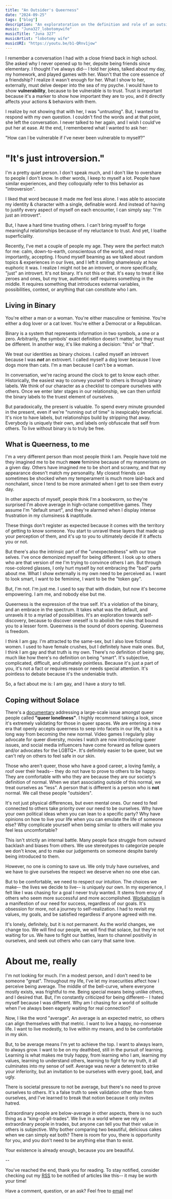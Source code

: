 ```yaml
---
title: "An Outsider's Queerness"
date: "2024-09-25"
tags: ["blog"]
description: "An exploratoration on the definition and role of an outsider, and how that emerges as pseudo-queerness, especially amongst the LGBTQ+."
music: "Juna327_lobotomywife"
musicTitle: "Juna 327"
musicArtist: "lobotomy wife"
musicURI: "https://youtu.be/b1-QRnv1jow"
---
```


I remember a conversation I had with a close friend back in high school. She asked why I never opened up to her, depsite being friends since elementary. I thought I've always did-- I told her jokes, talked about my day, my homework, and played games with her.
Wasn't that the core essence of a friendship? I realize it wasn't enough for her. What I show to her, externally, must delve deeper into the sea of my psyche. I would have to show **vulnerability**, because to be vulnerable is to trust. Trust is important because it's a marker to show how important they are to you, and it directly affects your actions & behaviors with them.

I realize by not showing that with her, I was "untrusting". But, I wanted to respond with my own question. I couldn't find the words and at that point, she left the conversation.
I never talked to her again, and I wish I could've put her at ease.
At the end, I remembered what I wanted to ask her:

"How can I be vulnerable if I've never been vulnerable to myself?"

# "It's just introversion."

I'm a pretty quiet person. I don't speak much, and I don't like to overshare to people I don't know. In other words, I keep to myself a lot. People have similar experiences, and they colloquially refer to this behavior as "introversion".

I liked that word because it made me feel less alone. I was able to associate my identity & character with a single, definable word. And instead of having to justify every aspect of myself on each encounter, I can simply say: "I'm just an introvert".

But, I have a hard time trusting others. I can't bring myself to forge meaningful relationships because of my reluctance to trust. And yet, I loathe superficiality.

Recently, I've met a couple of people my age. They were the perfect match for me: calm, down-to-earth, conscientous of the world, and most importantly, accepting. I found myself beaming as we talked about random topics & experiences in our lives, and I left it smiling shamelessly at how euphoric it was. I realize I might not be an introvert, or more specifically, "just" an introvert. It's not binary. It's not this or that. It's easy to treat it like zeroes and ones, but my true, authentic self requires something in the middle. It requires something that introduces external variables, possibilities, context, or anything that can constitute who I am.

## Living in Binary
You're either a man or a woman. You're either masculine or feminine. You're either a dog lover or a cat lover. You're either a Democrat or a Republican.

Binary is a system that represents information in two symbols, a one or a zero. Arbitrarily, the symbols' exact definition doesn't matter, but they must be different. In another way, it's like making a decision: "this" or "that".

We treat our identities as binary choices. I called myself an introvert because I was **_not_** an extrovert. I called myself a dog lover because I love dogs more than cats. I'm a man because I can't be a woman.

In conversation, we're racing around the clock to get to know each other. Historically, the easiest way to convey yourself to others is through binary labels. We think of our character as a checklist to compare ourselves with others. Once we enter later stages in our relationship, we can then unfold the binary labels to the truest element of ourselves.

But paradoxically, the present is valuable. To spend every minute grounded in the present, even if we're "running out of time" is inexpicably beneficial. It's nice to have labels, but relationships build by stripping that away. Everybody is uniquely their own, and labels only obfuscate that self from others. To live without binary is to truly be free.

## What is Queerness, to me

I'm a very different person than most people think I am. People have told me they imagined me to be much **more** feminine because of my mannerisms on a given day. Others have imagined me to be short and scrawny, and that my appearance doesn't match my personality. My closest friends can sometimes be shocked when my temperament is much more laid-back and nonchalant, since I tend to be more animated when I get to see them every day.

In other aspects of myself, people think I'm a bookworm, so they're surprised I'm above average in high-octane competitive games. They assume I'm "default smart", and they're alarmed when I display intense frustration in my clumsiness & inaptitude.

These things don't register as expected because it comes with the territory of getting to know someone. You start to unravel these layers that made up your perception of them, and it's up to you to ultimately decide if it affects you or not.

But there's also the intrinsic part of the "unexpectedness" with our true selves. I've once demonized myself for being different. I look up to others who are that version of me I'm trying to convince others I am. But through rose-colored glasses, I only hurt myself by not embracing the "bad" parts about me. What I show externally is my own need to be perceived as. I want to look smart, I want to be feminine, I want to be the "token gay".

But, I'm not. I'm just me. I used to say that with disdain, but now it's become empowering. I am me, and nobody else but me.

Queerness is the expression of the true self. It's a violation of the binary, and an embrace in the spectrum. It takes what was the default, and unravels it to a myriad of possibilities. It's an exploration towards self-discovery, because to discover oneself is to abolish the rules that bound you to a lesser form. Queerness is the sound of doors opening. Queerness is freedom.

I think I am gay. I'm attracted to the same-sex, but I also love fictional women. I used to have female crushes, but I definitely have male ones. But, I think I am gay and that truth is my own. There's no definition of being gay, much like how there's no definition on being "smart". It's subjective, complicated, difficult, and ultimately pointless. Because it's just a part of you, it's not a fact or requires reason or needs special attention. It's pointless to debate because it's the undeniable truth.

So, a fact about me is: I am gay, and I have a story to tell.

## Coping without Solace

There's a [documentary](https://youtu.be/6VduIJPAHaQ?si=yunfkjWMoCGpTzQQ) addressing a large-scale issue amongst queer people called **"queer loneliness"**. I highly recommend taking a look, since it's extremely validating for those in queer spaces. We are entering a new era that openly accepts queerness to seep into facets in our life, but it is a long way from becoming the new normal. Video games I regularly play advocate for queer diversity, movies I watch are now introducing queer issues, and social media influencers have come forward as fellow queers and/or advocates for the LGBTQ+. It's definitely easier to be queer, but we can't rely on others to feel safe in our skin.

Those who aren't queer, those who have a good career, a loving family, a roof over their heads-- they do not have to prove to others to be happy. They are comfortable with who they are because they are our society's definition of normal. When we start associating outside of this normal, we treat ourselves as "less". A person that is different is a person who is  **not** normal. We call these people "outsiders".

It's not just physical differences, but even mental ones. Our need to feel connected to others take priority over our need to be ourselves. Why have your own political ideas when you can lean to a specific party? Why have opinions on how to live your life when you can emulate the life of someone else? Why complicate yourself when being similar to others will make you feel less uncomfortable?

This isn't strictly an internal battle. Many people face struggle from outward backlash and biases from others. We use stereotypes to categorize people we don't know, and to make our judgements on someone despite barely being introduced to them.

However, no one is coming to save us. We only truly have ourselves, and we have to give ourselves the respect we deserve when no one else can.

But to be comfortable, we need to respect our intuition. The choices we make-- the lives we decide to live-- is uniquely our own. In my experience, I felt like I was chasing for a goal I never truly wanted. It stems from envy of others who seem more successful and more accomplished. [Workaholism](https://www.youtube.com/watch?v=iAMzp-jFymY) is a manifestion of our need for success, regardless of our goals. It's obsession for more, not a journey to self-realization. I had to revisit my values, my goals, and be satisfied regardless if anyone agreed with me.

It's lonely, definitely, but it is not permanent. As the world changes, we change too. We will find our people, we will find that solace, but they're not waiting for us. We have to fight our battles, learn to channel positivity in ourselves, and seek out others who can carry that same love.

# About me, really

I'm not looking for much. I'm a modest person, and I don't need to be someone "great". Throughout my life, I've let my insecurities affect how I perceive being average. The middle of the bell-curve, where everyone mostly exists, was frightful to me. Being special means being unlike others, and I desired that. But, I'm constantly criticized for being different-- I hated myself because I was different. Why am I chasing for a world of solitude when I've always been eagerly waiting for real connection?

Now, I like the word "average". An average is an expected metric, so others can align themselves with that metric. I want to live a happy, no-nonsense life. I want to live modestly, to live within my means, and to be comfortable in my skin.

But, to be average means I'm yet to achieve the top. I want to always learn, to always grow. I want to be on my deathbed, still in the pursuit of learning. Learning is what makes me truly happy, from learning who I am, learning my values, learning to understand others, learning to fight for my truth, it all culminates into my sense of self. Average was never a deterrent to strike your inferiority, but an invitation to be ourselves with every good, bad, and ugly.

There is societal pressure to not be average, but there's no need to prove ourselves to others. It's a false truth to seek validation other than from ourselves, and I've learned to break that notion because it only invites hatred.

Extraordinary people are below-average in other aspects, there is no such thing as a "king-of-all-trades". We live in a world where we rely on extraordinary people in trades, but anyone can tell you that their value in others is subjective. Why bother comparing two beautiful, delicious cakes when we can simply eat both? There is room for you, there is opportunity for you, and you don't need to be anything else than to exist.

Your existence is already enough, because you are beautiful.

--

You've reached the end, thank you for reading.
To stay notified, consider checking out my [RSS](https://ifuxyl.dev/rss.xml) to be notified of articles like this-- it may be worth your time!

Have a comment, question, or an ask? Feel free to [email](mailto:sweeneyngo@proton.me) me!
